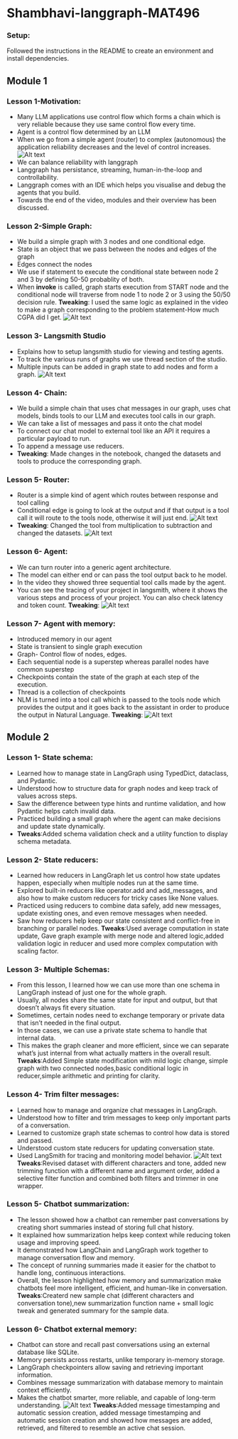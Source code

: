 # Shambhavi-langgraph-MAT496
### Setup:
Followed the instructions in the README to create an environment and install dependencies.
## Module 1 
### Lesson 1-Motivation:
- Many LLM applications use control flow which forms a chain which is very reliable because they use same control flow every time.
- Agent is a control flow determined by an LLM  
- When we go from a simple agent (router) to complex (autonomous) the application reliability decreases and the level of control increases.
![Alt text](image1.png)
- We can balance reliability with langgraph
- Langgraph has persistance, streaming, human-in-the-loop and controllability.
- Langgraph comes with an IDE which helps you visualise and debug the agents that you build.
- Towards the end of the video, modules and their overview has been discussed.

### Lesson 2-Simple Graph:
- We build a simple graph with 3 nodes and one conditional edge.
- State is an object that we pass between the nodes and edges of the graph
- Edges connect the nodes
- We use if statement to execute the conditional state between node 2 and 3 by defining 50-50 probablity of both.
- When **invoke** is called, graph starts execution from START node and the conditional node will traverse from node 1 to node 2 or 3 using the 50/50 decision rule.
**Tweaking**: I used the same logic as explained in the video to make a graph corresponding to the problem statement-How much CGPA did I get.
![Alt text](image2.png)

### Lesson 3- Langsmith Studio
- Explains how to setup langsmith studio for viewing and testing agents.
- To track the various runs of graphs we use thread section of the studio.
- Multiple inputs can be added in graph state to add nodes and form a graph.
![Alt text](image3.png)

### Lesson 4- Chain:
- We build a simple chain that uses chat messages in our graph, uses chat models, binds tools to our LLM and executes tool calls in our graph.
- We can take a list of messages and pass it onto the chat model
- To connect our chat model to external tool like an API it requires a particular payload to run.
- To append a message use reducers.
- **Tweaking**: Made changes in the notebook, changed the datasets and tools to produce the corresponding graph.

### Lesson 5- Router:
- Router is a simple kind of agent which routes between response and tool calling 
- Conditional edge is going to look at the output and if that output is a tool call it will route to the tools node, otherwise it will just end.
![Alt text](image4.png)
- **Tweaking**: Changed the tool from multiplication to subtraction and changed the datasets.
![Alt text](image5.png)

### Lesson 6- Agent:
- We can turn router into a generic agent architecture.
- The model can either end or can pass the tool output back to he model.
- In the video they showed three sequential tool calls made by the agent.
- You can see the tracing of your project in langsmith, where it shows the various steps and process of your project. You can also check latency and token count.
**Tweaking**:
![Alt text](image6.png)

### Lesson 7- Agent with memory:
- Introduced memory in our agent 
- State is transient to single graph execution
- Graph- Control flow of nodes, edges.
- Each sequential node is a superstep whereas parallel nodes have common superstep
- Checkpoints contain the state of the graph at each step of the execution.
- Thread is a collection of checkpoints
- NLM is turned into a tool call which is passed to the tools node which provides the output and it goes back to the assistant in order to produce the output in Natural Language.
**Tweaking**:
![Alt text](image6.png)


## Module 2 

### Lesson 1- State schema:
- ⁠Learned how to manage state in LangGraph using TypedDict, dataclass, and Pydantic.
- Understood how to structure data for graph nodes and keep track of values across steps.
- Saw the difference between type hints and runtime validation, and how Pydantic helps catch invalid data.
- Practiced building a small graph where the agent can make decisions and update state dynamically.
- **Tweaks**:Added schema validation check and a utility function to display schema metadata.

### Lesson 2- State reducers:
- Learned how reducers in LangGraph let us control how state updates happen, especially when multiple nodes run at the same time.
- Explored built-in reducers like operator.add and add_messages, and also how to make custom reducers for tricky cases like None values.
- Practiced using reducers to combine data safely, add new messages, update existing ones, and even remove messages when needed.
- Saw how reducers help keep our state consistent and conflict-free in branching or parallel nodes.
**Tweaks**:Used average computation in state update, Gave graph example with merge node and altered logic,added validation logic in reducer and used more complex computation with scaling factor.

### Lesson 3- Multiple Schemas:
- From this lesson, I learned how we can use more than one schema in LangGraph instead of just one for the whole graph.
- Usually, all nodes share the same state for input and output, but that doesn’t always fit every situation.
- Sometimes, certain nodes need to exchange temporary or private data that isn’t needed in the final output.
- In those cases, we can use a private state schema to handle that internal data.
- This makes the graph cleaner and more efficient, since we can separate what’s just internal from what actually matters in the overall result.
**Tweaks**:Added Simple state modification with mild logic change, simple graph with two connected nodes,basic conditional logic in reducer,simple arithmetic and printing for clarity.

### Lesson 4- Trim filter messages:
- Learned how to manage and organize chat messages in LangGraph.
- Understood how to filter and trim messages to keep only important parts of a conversation.
- Learned to customize graph state schemas to control how data is stored and passed.
- Understood custom state reducers for updating conversation state.
- Used LangSmith for tracing and monitoring model behavior.
![Alt text](image8.png)
**Tweaks**:Revised dataset with different characters and tone, added new trimming function with a different name and argument order, added a selective filter function and combined both filters and trimmer in one wrapper.

### Lesson 5- Chatbot summarization:
- The lesson showed how a chatbot can remember past conversations by creating short summaries instead of storing full chat history.
- It explained how summarization helps keep context while reducing token usage and improving speed.
- It demonstrated how LangChain and LangGraph work together to manage conversation flow and memory.
- The concept of running summaries made it easier for the chatbot to handle long, continuous interactions.
- Overall, the lesson highlighted how memory and summarization make chatbots feel more intelligent, efficient, and human-like in conversation.
**Tweaks**:Createrd new sample chat (different characters and conversation tone),new summarization function name + small logic tweak and generated summary for the sample data.

### Lesson 6- Chatbot external memory:
- Chatbot can store and recall past conversations using an external database like SQLite.
- Memory persists across restarts, unlike temporary in-memory storage.
- LangGraph checkpointers allow saving and retrieving important information.
- Combines message summarization with database memory to maintain context efficiently.
- Makes the chatbot smarter, more reliable, and capable of long-term understanding.
![Alt text](image9.png)
**Tweaks**:Added message timestamping and automatic session creation, added message timestamping and automatic session creation and showed how messages are added, retrieved, and filtered to resemble an active chat session.

 